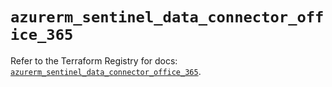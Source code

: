 # `azurerm_sentinel_data_connector_office_365`

Refer to the Terraform Registry for docs: [`azurerm_sentinel_data_connector_office_365`](https://registry.terraform.io/providers/hashicorp/azurerm/4.7.0/docs/resources/sentinel_data_connector_office_365).
